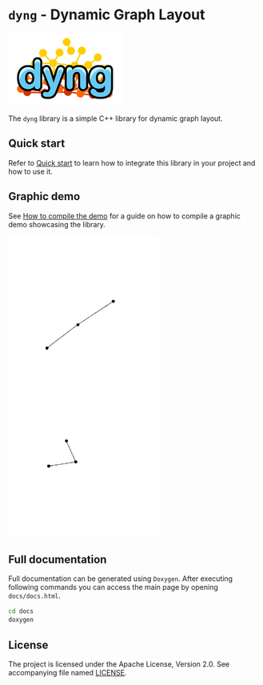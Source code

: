 # `dyng` - Dynamic Graph Layout

![Logo](logo.png)

The `dyng` library is a simple C++ library for dynamic graph layout.

## Quick start

Refer to [Quick start](docs/QUICK_START.md) to learn how to integrate this library in your project and how to use it.

## Graphic demo

See [How to compile the demo](RUNNING_DEMO.md) for a guide on how to compile a graphic demo showcasing the library.

![Low map gif](low_map_video.gif) ![High map gif](high_map_video.gif)


## Full documentation

Full documentation can be generated using `Doxygen`. After executing following commands you can access the main page by opening `docs/docs.html`.

```bash
cd docs
doxygen
```

## License
The project is licensed under the Apache License, Version 2.0. See accompanying file named [LICENSE](LICENSE).


